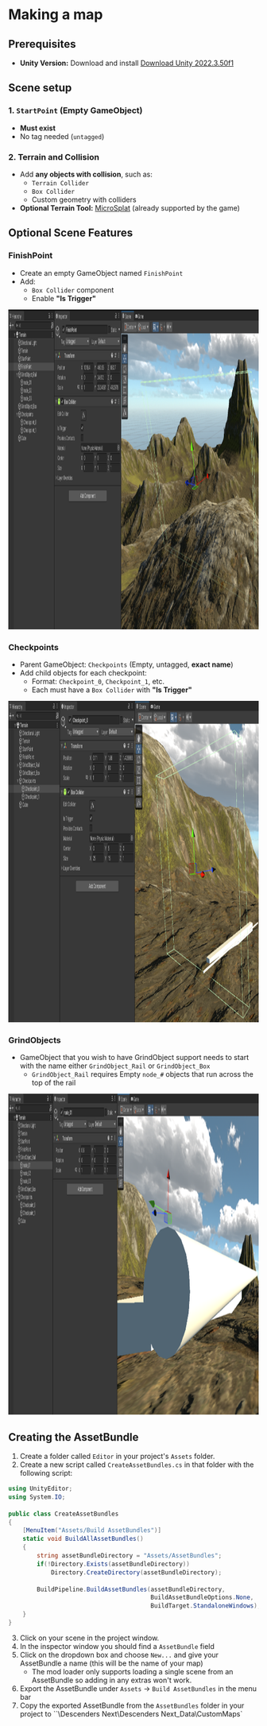 # Making a map

## Prerequisites

- **Unity Version:** Download and install [Download Unity 2022.3.50f1](https://unity.com/releases/editor/whats-new/2022.3.50#installs)

## Scene setup

### 1. `StartPoint` (Empty GameObject)
- **Must exist**
- No tag needed (`untagged`)

### 2. Terrain and Collision
- Add **any objects with collision**, such as:
  - `Terrain Collider`
  - `Box Collider`
  - Custom geometry with colliders
- **Optional Terrain Tool:** [MicroSplat](https://assetstore.unity.com/packages/tools/terrain/microsplat-96478) (already supported by the game)

## Optional Scene Features

### FinishPoint

- Create an empty GameObject named `FinishPoint`
- Add:
  - `Box Collider` component
  - Enable **"Is Trigger"**

<img width="1513" height="644" alt="image" src="https://github.com/Notexe/dnext_maploader/raw/main/docs/screenshots/FinishPoint.png" />


### Checkpoints

- Parent GameObject: `Checkpoints` (Empty, untagged, **exact name**)
- Add child objects for each checkpoint:
  - Format: `Checkpoint_0`, `Checkpoint_1`, etc.
  - Each must have a `Box Collider` with **"Is Trigger"**

<img width="1346" height="647" alt="image" src="https://github.com/Notexe/dnext_maploader/raw/main/docs/screenshots/Checkpoint_Example.png" />

### GrindObjects

- GameObject that you wish to have GrindObject support needs to start with the name either `GrindObject_Rail` or `GrindObject_Box`
    - `GrindObject_Rail` requires Empty `node_#` objects that run across the top of the rail

<img width="1567" height="646" alt="image" src="https://github.com/Notexe/dnext_maploader/raw/main/docs/screenshots/GrindObject_Example.png" />

## Creating the AssetBundle

1. Create a folder called `Editor` in your project's `Assets` folder.
2. Create a new script called `CreateAssetBundles.cs` in that folder with the following script:
```csharp
using UnityEditor;
using System.IO;

public class CreateAssetBundles
{
    [MenuItem("Assets/Build AssetBundles")]
    static void BuildAllAssetBundles()
    {
        string assetBundleDirectory = "Assets/AssetBundles";
        if(!Directory.Exists(assetBundleDirectory))
            Directory.CreateDirectory(assetBundleDirectory);

        BuildPipeline.BuildAssetBundles(assetBundleDirectory,
                                        BuildAssetBundleOptions.None,
                                        BuildTarget.StandaloneWindows);
    }
}
```
3. Click on your scene in the project window.
4. In the inspector window you should find a `AssetBundle` field
5. Click on the dropdown box and choose `New...` and give your AssetBundle a name (this will be the name of your map)
    - The mod loader only supports loading a single scene from an AssetBundle so adding in any extras won't work.
6. Export the AssetBundle under `Assets` -> `Build AssetBundles` in the menu bar
7. Copy the exported AssetBundle from the `AssetBundles` folder in your project to ``\Descenders Next\Descenders Next_Data\CustomMaps\`
